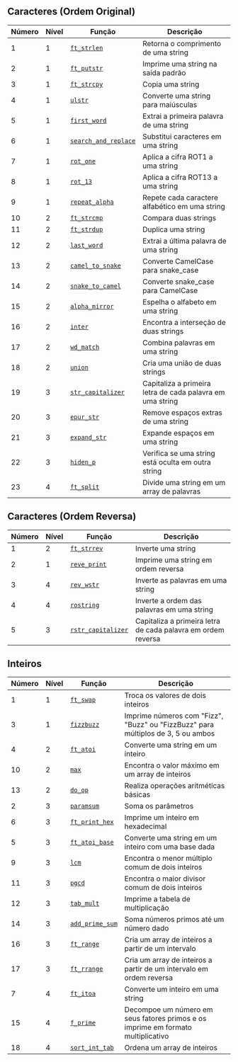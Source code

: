 ## Caracteres (Ordem Original)

| Número | Nível | Função               | Descrição                                                        |
|--------|-------|----------------------|------------------------------------------------------------------|
| 1      | 1     | [`ft_strlen`](https://github.com/rickymercury/Piscine_42/tree/master/Estudo%20Exames/Exames/Separadores%20de%20Temas/ft_strlen)            | Retorna o comprimento de uma string                              |
| 2      | 1     | [`ft_putstr`](https://github.com/rickymercury/Piscine_42/tree/master/Estudo%20Exames/Exames/Separadores%20de%20Temas/ft_putstr)             | Imprime uma string na saída padrão                               |
| 3      | 1     | [`ft_strcpy`](https://github.com/rickymercury/Piscine_42/tree/master/Estudo%20Exames/Exames/Separadores%20de%20Temas/ft_strcpy)            | Copia uma string                                                 |
| 4      | 1     | [`ulstr`](https://github.com/rickymercury/Piscine_42/tree/master/Estudo%20Exames/Exames/Separadores%20de%20Temas/ulstr)                | Converte uma string para maiúsculas                              |
| 5      | 1     | [`first_word`](https://github.com/rickymercury/Piscine_42/tree/master/Estudo%20Exames/Exames/Separadores%20de%20Temas/first_word)           | Extrai a primeira palavra de uma string                          |
| 6      | 1     | [`search_and_replace`](https://github.com/rickymercury/Piscine_42/tree/master/Estudo%20Exames/Exames/Separadores%20de%20Temas/search_and_replace) | Substitui caracteres em uma string                               |
| 7      | 1     | [`rot_one`](https://github.com/rickymercury/Piscine_42/tree/master/Estudo%20Exames/Exames/Separadores%20de%20Temas/rot_one)               | Aplica a cifra ROT1 a uma string                                 |
| 8      | 1     | [`rot_13`](https://github.com/rickymercury/Piscine_42/tree/master/Estudo%20Exames/Exames/Separadores%20de%20Temas/rot_13)                | Aplica a cifra ROT13 a uma string                                |
| 9      | 1     | [`repeat_alpha`](https://github.com/rickymercury/Piscine_42/tree/master/Estudo%20Exames/Exames/Separadores%20de%20Temas/repeat_alpha)         | Repete cada caractere alfabético em uma string                   |
| 10     | 2     | [`ft_strcmp`](https://github.com/rickymercury/Piscine_42/tree/master/Estudo%20Exames/Exames/Separadores%20de%20Temas/ft_strcmp)            | Compara duas strings                                             |
| 11     | 2     | [`ft_strdup`](https://github.com/rickymercury/Piscine_42/tree/master/Estudo%20Exames/Exames/Separadores%20de%20Temas/ft_strdup)            | Duplica uma string                                               |
| 12     | 2     | [`last_word`](https://github.com/rickymercury/Piscine_42/tree/master/Estudo%20Exames/Exames/Separadores%20de%20Temas/last_word)            | Extrai a última palavra de uma string                            |
| 13     | 2     | [`camel_to_snake`](https://github.com/rickymercury/Piscine_42/tree/master/Estudo%20Exames/Exames/Separadores%20de%20Temas/camel_to_snake)       | Converte CamelCase para snake_case                               |
| 14     | 2     | [`snake_to_camel`](https://github.com/rickymercury/Piscine_42/tree/master/Estudo%20Exames/Exames/Separadores%20de%20Temas/snake_to_camel)       | Converte snake_case para CamelCase                               |
| 15     | 2     | [`alpha_mirror`](https://github.com/rickymercury/Piscine_42/tree/master/Estudo%20Exames/Exames/Separadores%20de%20Temas/alpha_mirror)         | Espelha o alfabeto em uma string                                 |
| 16     | 2     | [`inter`](https://github.com/rickymercury/Piscine_42/tree/master/Estudo%20Exames/Exames/Separadores%20de%20Temas/inter)                 | Encontra a interseção de duas strings                            |
| 17     | 2     | [`wd_match`](https://github.com/rickymercury/Piscine_42/tree/master/Estudo%20Exames/Exames/Separadores%20de%20Temas/wd_match)              | Combina palavras em uma string                                   |
| 18     | 2     | [`union`](https://github.com/rickymercury/Piscine_42/tree/master/Estudo%20Exames/Exames/Separadores%20de%20Temas/union)                 | Cria uma união de duas strings                                   |
| 19     | 3     | [`str_capitalizer`](https://github.com/rickymercury/Piscine_42/tree/master/Estudo%20Exames/Exames/Separadores%20de%20Temas/str_capitalizer)    | Capitaliza a primeira letra de cada palavra em uma string        |
| 20     | 3     | [`epur_str`](https://github.com/rickymercury/Piscine_42/tree/master/Estudo%20Exames/Exames/Separadores%20de%20Temas/epur_str)             | Remove espaços extras de uma string                              |
| 21     | 3     | [`expand_str`](https://github.com/rickymercury/Piscine_42/tree/master/Estudo%20Exames/Exames/Separadores%20de%20Temas/expand_str)           | Expande espaços em uma string                                    |
| 22     | 3     | [`hiden_p`](https://github.com/rickymercury/Piscine_42/tree/master/Estudo%20Exames/Exames/Separadores%20de%20Temas/hiden_p)               | Verifica se uma string está oculta em outra string               |
| 23     | 4     | [`ft_split`](https://github.com/rickymercury/Piscine_42/tree/master/Estudo%20Exames/Exames/Separadores%20de%20Temas/ft_split)             | Divide uma string em um array de palavras                        |



## Caracteres (Ordem Reversa)

| Número | Nível | Função               | Descrição                                                        |
|--------|-------|----------------------|-----------------------------------------------------------------|
| 1      | 2     | [`ft_strrev`](URL-DA-FUNCAO)           | Inverte uma string                                             |
| 2      | 1     | [`reve_print`](URL-DA-FUNCAO)          | Imprime uma string em ordem reversa                           |
| 3      | 4     | [`rev_wstr`](URL-DA-FUNCAO)            | Inverte as palavras em uma string                              |
| 4      | 4     | [`rostring`](URL-DA-FUNCAO)            | Inverte a ordem das palavras em uma string                     |
| 5      | 3     | [`rstr_capitalizer`](URL-DA-FUNCAO)    | Capitaliza a primeira letra de cada palavra em ordem reversa   |



## Inteiros

| Número | Nível | Função              | Descrição                                                       |
|--------|-------|---------------------|----------------------------------------------------------------|
| 1      | 1     | [`ft_swap`](URL-DA-FUNCAO)           | Troca os valores de dois inteiros                              |
| 3      | 1     | [`fizzbuzz`](URL-DA-FUNCAO)          | Imprime números com "Fizz", "Buzz" ou "FizzBuzz" para múltiplos de 3, 5 ou ambos |
| 4      | 2     | [`ft_atoi`](URL-DA-FUNCAO)           | Converte uma string em um inteiro                             |
| 10     | 2     | [`max`](URL-DA-FUNCAO)               | Encontra o valor máximo em um array de inteiros               |
| 13     | 2     | [`do_op`](URL-DA-FUNCAO)             | Realiza operações aritméticas básicas                         |
| 2      | 3     | [`paramsum`](URL-DA-FUNCAO)          | Soma os parâmetros                                             |
| 6      | 3     | [`ft_print_hex`](URL-DA-FUNCAO)      | Imprime um inteiro em hexadecimal                             |
| 5      | 3     | [`ft_atoi_base`](URL-DA-FUNCAO)      | Converte uma string em um inteiro com uma base dada           |
| 9      | 3     | [`lcm`](URL-DA-FUNCAO)               | Encontra o menor múltiplo comum de dois inteiros              |
| 11     | 3     | [`pgcd`](URL-DA-FUNCAO)              | Encontra o maior divisor comum de dois inteiros               |
| 12     | 3     | [`tab_mult`](URL-DA-FUNCAO)          | Imprime a tabela de multiplicação                             |
| 14     | 3     | [`add_prime_sum`](URL-DA-FUNCAO)     | Soma números primos até um número dado                       |
| 16     | 3     | [`ft_range`](URL-DA-FUNCAO)          | Cria um array de inteiros a partir de um intervalo           |
| 17     | 3     | [`ft_rrange`](URL-DA-FUNCAO)         | Cria um array de inteiros a partir de um intervalo em ordem reversa |
| 7      | 4     | [`ft_itoa`](URL-DA-FUNCAO)           | Converte um inteiro em uma string                             |
| 15     | 4     | [`f_prime`](URL-DA-FUNCAO)           | Decompoe um número em seus fatores primos e os imprime em formato multiplicativo |
| 18     | 4     | [`sort_int_tab`](URL-DA-FUNCAO)      | Ordena um array de inteiros                                   |
